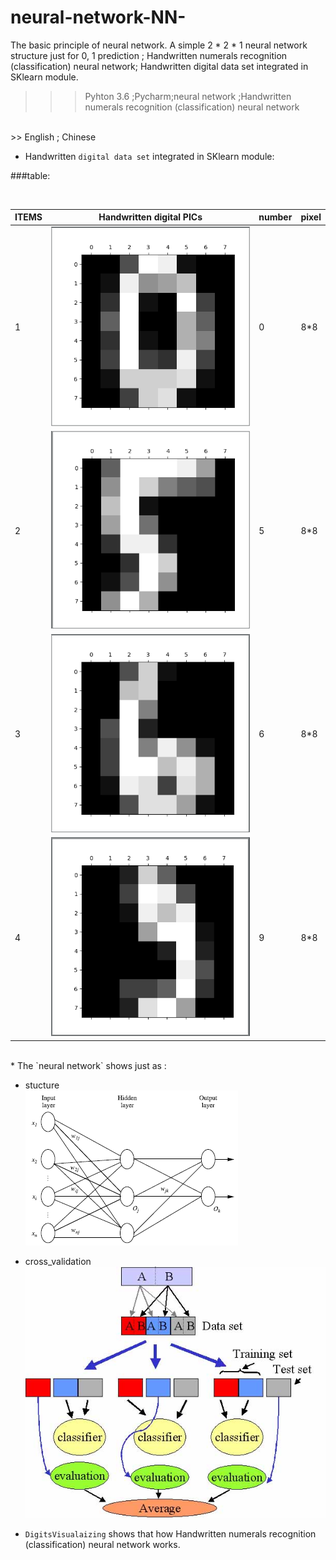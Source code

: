 # neural-network-NN-
The basic principle of neural network. A simple 2 * 2 * 1 neural network structure just for 0, 1 prediction ; Handwritten numerals recognition (classification) neural network; Handwritten digital data set integrated in SKlearn module.

>>>Pyhton 3.6  ;Pycharm;neural network ;Handwritten numerals recognition (classification) neural network<br>

<br>
>> English ; Chinese

* Handwritten `digital data set` integrated in SKlearn module:

 ###table:<br>

<br>

ITEMS|Handwritten digital PICs| number |pixel
-----------------|---------------|-----------------|-----------------
1|![](https://github.com/Alan-D-Chen/neural-network-NN-/blob/master/0.png)|0|8*8
2|![](https://github.com/Alan-D-Chen/neural-network-NN-/blob/master/5.png)|5|8*8
3|![](https://github.com/Alan-D-Chen/neural-network-NN-/blob/master/6.png)|6|8*8
4|![](https://github.com/Alan-D-Chen/neural-network-NN-/blob/master/9.png)|9|8*8
<br>
* The `neural network` shows just as :<br>

  * stucture<br>![stucture](https://github.com/Alan-D-Chen/neural-network-NN-/blob/master/Image.png)<br>
  * cross_validation<br>![cross_validation](https://github.com/Alan-D-Chen/neural-network-NN-/blob/master/cross_validation.jpg)<br>
  
* `DigitsVisualaizing` shows that how Handwritten numerals recognition (classification) neural network works.<br>

